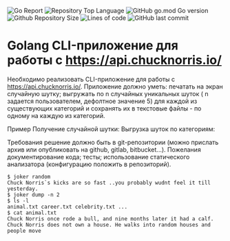![Go Report](https://goreportcard.com/badge/github.com/nsr888/golang_cli_chucknorris)
![Repository Top Language](https://img.shields.io/github/languages/top/nsr888/golang_cli_chucknorris)
![GitHub go.mod Go version](https://img.shields.io/github/go-mod/go-version/nsr888/golang_cli_chucknorris)
![Github Repository Size](https://img.shields.io/github/repo-size/nsr888/golang_cli_chucknorris)
![Lines of code](https://img.shields.io/tokei/lines/github/nsr888/golang_cli_chucknorris)
![GitHub last commit](https://img.shields.io/github/last-commit/nsr888/golang_cli_chucknorris)

# Golang CLI-приложение для работы с https://api.chucknorris.io/

Необходимо реализовать CLI-приложение для работы с https://api.chucknorris.io/. Приложение должно уметь: печатать на экран случайную шутку; выгружать по n случайных уникальных шуток ( n задается пользователем, дефолтное значение 5) для каждой из существующих категорий и сохранять их в текстовые файлы - по одному на каждую из категорий.

Пример Получение случайной шутки: Выгрузка шуток по категориям:

Требования решение должно быть в git-репозитории (можно прислать архив или опубликовать на github, gitlab, bitbucket...). Пожелания документирование кода; тесты; использование статического анализатора (конфигурацию положить в репозиторий).

```
$ joker random
Chuck Norris`s kicks are so fast ..you probably wudnt feel it till yesterday.
$ joker dump -n 2
$ ls -l
animal.txt career.txt celebrity.txt ...
$ cat animal.txt
Chuck Norris once rode a bull, and nine months later it had a calf. Chuck Norris does not own a house. He walks into random houses and people move
```

